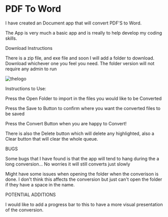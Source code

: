# PDF To Word

I have created an Document app that will convert PDF'S to Word.

The App is very much a basic app and is rreally to help develop my coding skills.

Download Instructions

There is a zip file, and exe file and soon I will add a folder to download. 
Download whichever one you feel you need. The folder version will not require any admin to run

![thelogo](https://user-images.githubusercontent.com/97689448/149547207-13f199fa-8293-41ec-bd5c-771a55cef84d.png)

Instructions to Use:

Press the Open Folder to import in the files you would like to be Converted

Press the Save to Button to confirm where you want the converted files to be saved

Press the Convert Button when you are happy to Convert!

There is also the Delete button which will delete any highlighted, also a Clear button that will clear the whole queue.


BUGS

Some bugs that I have found is that the app will tend to hang during the a long conversion... No worries it will still converts just slowly

Might have some issues when opening the folder when the converison is done. 
I don't think this affects the conversion but just can't open the folder if they have a space in the name.


POTENTIAL ADDITIONS

I would like to add a progress bar to this to have a more visual presentation of the conversion.

